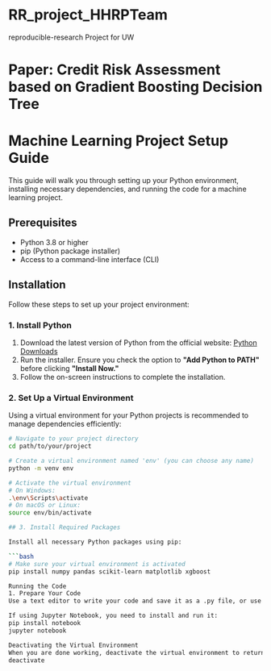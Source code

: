 # RR_project_HHRPTeam
reproducible-research Project for UW

# Paper: Credit Risk Assessment based on Gradient Boosting Decision Tree
# Machine Learning Project Setup Guide

This guide will walk you through setting up your Python environment, installing necessary dependencies, and running the code for a machine learning project.

## Prerequisites

- Python 3.8 or higher
- pip (Python package installer)
- Access to a command-line interface (CLI)

## Installation

Follow these steps to set up your project environment:

### 1. Install Python

1. Download the latest version of Python from the official website: [Python Downloads](https://www.python.org/downloads/)
2. Run the installer. Ensure you check the option to **"Add Python to PATH"** before clicking **"Install Now."**
3. Follow the on-screen instructions to complete the installation.

### 2. Set Up a Virtual Environment

Using a virtual environment for your Python projects is recommended to manage dependencies efficiently:

```bash
# Navigate to your project directory
cd path/to/your/project

# Create a virtual environment named 'env' (you can choose any name)
python -m venv env

# Activate the virtual environment
# On Windows:
.\env\Scripts\activate
# On macOS or Linux:
source env/bin/activate

## 3. Install Required Packages

Install all necessary Python packages using pip:

```bash
# Make sure your virtual environment is activated
pip install numpy pandas scikit-learn matplotlib xgboost

Running the Code
1. Prepare Your Code
Use a text editor to write your code and save it as a .py file, or use an IDE like PyCharm, Visual Studio Code, or Jupyter Notebook for interactive coding.

If using Jupyter Notebook, you need to install and run it:
pip install notebook
jupyter notebook

Deactivating the Virtual Environment
When you are done working, deactivate the virtual environment to return to your system’s default settings:
deactivate